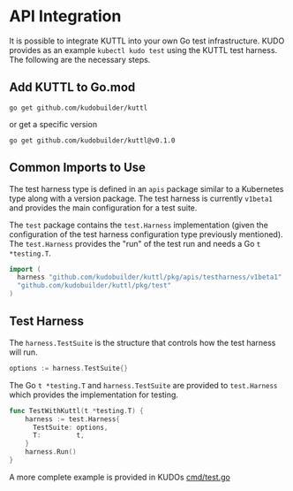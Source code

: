 # API Integration

It is possible to integrate KUTTL into your own Go test infrastructure.  KUDO provides as an example `kubectl kudo test` using the KUTTL test harness.  The following are the necessary steps.

## Add KUTTL to Go.mod

`go get github.com/kudobuilder/kuttl`

or get a specific version

`go get github.com/kudobuilder/kuttl@v0.1.0`

## Common Imports to Use

The test harness type is defined in an `apis` package similar to a Kubernetes type along with a version package.  The test harness is currently `v1beta1` and provides the main configuration for a test suite.

The `test` package contains the `test.Harness` implementation (given the configuration of the test harness configuration type previously mentioned).  The `test.Harness` provides the "run" of the test run and needs a Go `t *testing.T`.

```go
import (
  harness "github.com/kudobuilder/kuttl/pkg/apis/testharness/v1beta1"
  "github.com/kudobuilder/kuttl/pkg/test"
)
```

## Test Harness

The `harness.TestSuite` is the structure that controls how the test harness will run.

```go
options := harness.TestSuite{}
```

The Go `t *testing.T` and `harness.TestSuite` are provided to `test.Harness` which provides the implementation for testing.

```go
func TestWithKuttl(t *testing.T) {
    harness := test.Harness{
      TestSuite: options,
      T:         t,
    }
    harness.Run()
}

```

A more complete example is provided in KUDOs [cmd/test.go](https://github.com/kudobuilder/kudo/blob/master/pkg/kudoctl/cmd/test.go)
